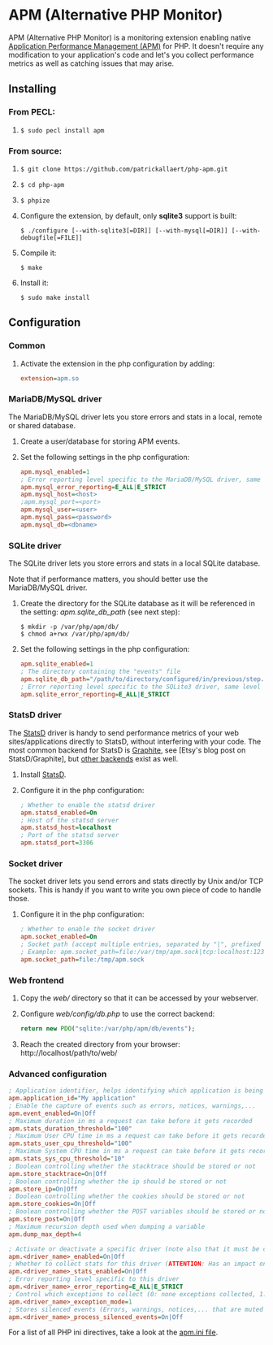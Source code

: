 # APM (Alternative PHP Monitor)

APM (Alternative PHP Monitor) is a monitoring extension enabling native [Application Performance Management (APM)](http://en.wikipedia.org/wiki/Application_performance_management) for PHP.
It doesn't require any modification to your application's code and let's you collect performance metrics as well as catching issues that may arise.

## Installing

### From PECL:

1. `$ sudo pecl install apm`

### From source:

1. `$ git clone https://github.com/patrickallaert/php-apm.git`
2. `$ cd php-apm`
3. `$ phpize`
4. Configure the extension, by default, only **sqlite3** support is built:

    ```
    $ ./configure [--with-sqlite3[=DIR]] [--with-mysql[=DIR]] [--with-debugfile[=FILE]]
    ```
5. Compile it:

    ```
    $ make
    ```
6. Install it:

    ```
    $ sudo make install
    ```

## Configuration

### Common

1. Activate the extension in the php configuration by adding:

    ```ini
    extension=apm.so
    ```

### MariaDB/MySQL driver

The MariaDB/MySQL driver lets you store errors and stats in a local, remote or shared database.

1. Create a user/database for storing APM events.
2. Set the following settings in the php configuration:

    ```ini
    apm.mysql_enabled=1
    ; Error reporting level specific to the MariaDB/MySQL driver, same level as for PHP's *error_reporting*
    apm.mysql_error_reporting=E_ALL|E_STRICT
    apm.mysql_host=<host>
    ;apm.mysql_port=<port>
    apm.mysql_user=<user>
    apm.mysql_pass=<password>
    apm.mysql_db=<dbname>
    ```

### SQLite driver

The SQLite driver lets you store errors and stats in a local SQLite database.

Note that if performance matters, you should better use the MariaDB/MySQL driver.

1. Create the directory for the SQLite database as it will be referenced in the setting: *apm.sqlite_db_path* (see next step):

    ```
    $ mkdir -p /var/php/apm/db/
    $ chmod a+rwx /var/php/apm/db/
    ```
2. Set the following settings in the php configuration:

    ```ini
    apm.sqlite_enabled=1
    ; The directory containing the "events" file
    apm.sqlite_db_path="/path/to/directory/configured/in/previous/step."
    ; Error reporting level specific to the SQLite3 driver, same level as for PHP's *error_reporting*
    apm.sqlite_error_reporting=E_ALL|E_STRICT
    ```

### StatsD driver

The [StatsD](https://github.com/etsy/statsd/) driver is handy to send performance metrics of your web sites/applications directly to StatsD, without interfering with your code. The most common backend for StatsD is [Graphite](http://graphite.wikidot.com/), see [Etsy's blog post on StatsD/Graphite], but [other backends](https://github.com/etsy/statsd/wiki/Backends) exist as well.

1. Install [StatsD](https://github.com/etsy/statsd/).
2. Configure it in the php configuration:

    ```ini
    ; Whether to enable the statsd driver
    apm.statsd_enabled=On
    ; Host of the statsd server
    apm.statsd_host=localhost
    ; Port of the statsd server
    apm.statsd_port=3306
    ```

### Socket driver

The socket driver lets you send errors and stats directly by Unix and/or TCP sockets. This is handy if you want to write you own piece of code to handle those.

1. Configure it in the php configuration:

    ```ini
    ; Whether to enable the socket driver
    apm.socket_enabled=On
    ; Socket path (accept multiple entries, separated by "|", prefixed with "file:" or "tcp:")
    ; Example: apm.socket_path=file:/var/tmp/apm.sock|tcp:localhost:1234
    apm.socket_path=file:/tmp/apm.sock
    ```

### Web frontend

1. Copy the *web/* directory so that it can be accessed by your webserver.
2. Configure *web/config/db.php* to use the correct backend:

    ```php
    return new PDO("sqlite:/var/php/apm/db/events");
    ```
3. Reach the created directory from your browser: http://localhost/path/to/web/

### Advanced configuration

```ini    
; Application identifier, helps identifying which application is being monitored
apm.application_id="My application"
; Enable the capture of events such as errors, notices, warnings,...
apm.event_enabled=On|Off
; Maximum duration in ms a request can take before it gets recorded
apm.stats_duration_threshold="100"
; Maximum User CPU time in ms a request can take before it gets recorded
apm.stats_user_cpu_threshold="100"
; Maximum System CPU time in ms a request can take before it gets recorded
apm.stats_sys_cpu_threshold="10"
; Boolean controlling whether the stacktrace should be stored or not
apm.store_stacktrace=On|Off
; Boolean controlling whether the ip should be stored or not
apm.store_ip=On|Off
; Boolean controlling whether the cookies should be stored or not
apm.store_cookies=On|Off
; Boolean controlling whether the POST variables should be stored or not
apm.store_post=On|Off
; Maximum recursion depth used when dumping a variable
apm.dump_max_depth=4

; Activate or deactivate a specific driver (note also that it must be compiled in to be activated).
apm.<driver_name>_enabled=On|Off
; Whether to collect stats for this driver (ATTENTION: Has an impact on performance when used with DB drivers!)
apm.<driver_name>_stats_enabled=On|Off
; Error reporting level specific to this driver
apm.<driver_name>_error_reporting=E_ALL|E_STRICT
; Control which exceptions to collect (0: none exceptions collected, 1: collect uncaught exceptions (default), 2: collect ALL exceptions)
apm.<driver_name>_exception_mode=1
; Stores silenced events (Errors, warnings, notices,... that are muted with the PHP '@' operator)
apm.<driver_name>_process_silenced_events=On|Off
```

For a list of all PHP ini directives, take a look at the [apm.ini file](apm.ini).
